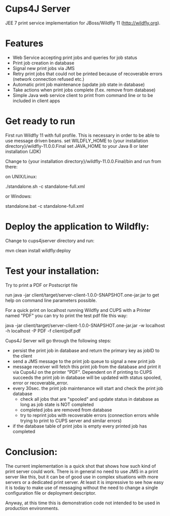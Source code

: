 Cups4J Server
=============
JEE 7 print service implementation for JBoss/Wildfly 11 (http://wildfly.org). 

Features
======== 
- Web Service accepting print jobs and queries for job status
- Print job creation in database
- Signal new print jobs via JMS
- Retry print jobs that could not be printed because of recoverable errors (network connection refused etc.)
- Automatic print job maintenance (update job state in database)
- Take actions when print jobs complete (f.ex. remove from database)
- Simple Java web service client to print from command line or to be included in client apps 

Get ready to run
================

First run Wildfly 11 with full profile. This is necessary in order to be able to use message driven beans.
set WILDFLY_HOME to {your installation directory}/wildfly-11.0.0.Final
set JAVA_HOME to your Java 8 or later installation (JDK)

Change to {your installation directory}/wildfly-11.0.0.Final/bin and run from there:

on UNIX/Linux:

  ./standalone.sh -c standalone-full.xml

or Windows:

  standalone.bat -c standalone-full.xml


Deploy the application to Wildfly:
==================================
Change to cups4jserver directory and run:

mvn clean install wildfly:deploy 

Test your installation:
=======================
Try to print a PDF or Postscript file

run java -jar client/target/server-client-1.0.0-SNAPSHOT.one-jar.jar to get help on command line parameters possible.


For a quick print on localhost running Wildfly and CUPS with a Printer named "PDF" you can try to print the test pdf file this way:

java -jar client/target/server-client-1.0.0-SNAPSHOT.one-jar.jar -w localhost -h localhost -P PDF -f client/pdf.pdf

Cups4J Server will go through the following steps:
- persist the print job in database and return the primary key as jobID to the client
- send a JMS message to the print job queue to signal a new print job
- message receiver will fetch this print job from the database and print it via Cups4J on the printer "PDF". 
  Dependent on if printing to CUPS succeeds the print job in database will be updated with status spooled, error or recoverable_error. 
- every 30sec. the print job maintenance will start and check the print job database 
  - check all jobs that are "spooled" and update status in database as long as job state is NOT completed
  - completed jobs are removed from database
  - try to reprint jobs with recoverable errors (connection errors while trying to print to CUPS server and similar errors) 
- if the database table of print jobs is empty every printed job has completed

Conclusion:
===========
The current implementation is a quick shot that shows how such kind of print server could work. 
There is in general no need to use JMS in a print server like this, but it can be of good use in complex situations with more servers or a dedicated print server. At least it is impressive to see how easy it is today to make use of messaging without the need to change a single configuration file or deployment descriptor. 

Anyway, at this time this is demonstration code not intended to be used in production environments.

 





